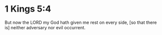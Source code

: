 # 1 Kings 5:4

But now the LORD my God hath given me rest on every side, [so that there is] neither adversary nor evil occurrent.